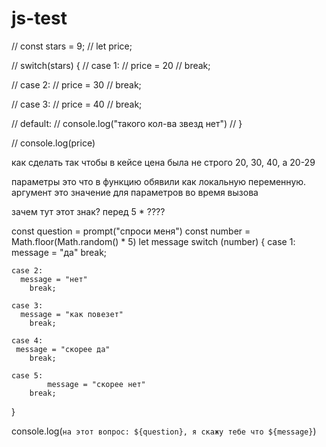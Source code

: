 # js-test

// const stars = 9;
// let price;

// switch(stars) {
// case 1:
// price = 20
// break;

// case 2:
// price = 30
// break;

// case 3:
// price = 40
// break;

// default:
// console.log("такого кол-ва звезд нет")
// }

// console.log(price)

как сделать так чтобы в кейсе цена была не строго 20, 30, 40, а 20-29

параметры это что в функцию обявили как локальную переменную. аргумент это значение для параметров во время вызова

зачем тут этот знак? перед 5 \* ????

const question = prompt("спроси меня")
const number = Math.floor(Math.random() \* 5)
let message
switch (number) {
case 1:
message = "да"
break;

    case 2:
      message = "нет"
        break;

    case 3:
      message = "как повезет"
        break;

    case 4:
     message = "скорее да"
        break;

    case 5:
            message = "скорее нет"
        break;

}

console.log(`на этот вопрос: ${question}, я скажу тебе что ${message}`)
